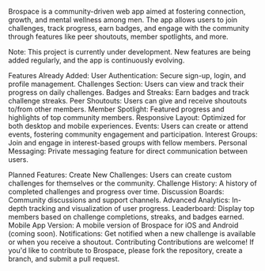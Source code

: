 Brospace is a community-driven web app aimed at fostering connection, growth, and mental wellness among men. The app allows users to join challenges, track progress, earn badges, and engage with the community through features like peer shoutouts, member spotlights, and more.

Note: This project is currently under development. New features are being added regularly, and the app is continuously evolving.

Features Already Added: User Authentication: Secure sign-up, login, and profile management. Challenges Section: Users can view and track their progress on daily challenges. Badges and Streaks: Earn badges and track challenge streaks. Peer Shoutouts: Users can give and receive shoutouts to/from other members. Member Spotlight: Featured progress and highlights of top community members. Responsive Layout: Optimized for both desktop and mobile experiences. Events: Users can create or attend events, fostering community engagement and participation. Interest Groups: Join and engage in interest-based groups with fellow members. Personal Messaging: Private messaging feature for direct communication between users.

Planned Features: Create New Challenges: Users can create custom challenges for themselves or the community. Challenge History: A history of completed challenges and progress over time. Discussion Boards: Community discussions and support channels. Advanced Analytics: In-depth tracking and visualization of user progress. Leaderboard: Display top members based on challenge completions, streaks, and badges earned. Mobile App Version: A mobile version of Brospace for iOS and Android (coming soon). Notifications: Get notified when a new challenge is available or when you receive a shoutout. Contributing Contributions are welcome! If you'd like to contribute to Brospace, please fork the repository, create a branch, and submit a pull request.
